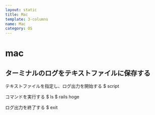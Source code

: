 ```yaml
---
layout: static
title: Mac
template: 3-columns
name: Mac
category: OS
---
```


# mac

## ターミナルのログをテキストファイルに保存する

テキストファイルを指定し、ログ出力を開始する
$ script <filename>

コマンドを実行する
$ ls
$ rails hoge

ログ出力を終了する
$ exit
